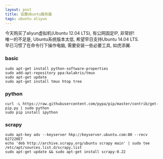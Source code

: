 ```yaml
---
layout: post
title: 设置Ubuntu服务器
tags: ubuntu aliyun
---
```


今天购买了aliyun虚拟机(Ubuntu 12.04 LTS), 有公网固定IP, 非常好!  
唯一的不足是, Ubuntu系统版本太低, 希望早日支持Ubuntu 14.04 LTS.  
早已习惯了在命令行下操作电脑, 需要安装一些必要工具, 如虎添翼.  

### basic

    sudo apt-get install python-software-properties
    sudo add-apt-repository ppa:kalakris/tmux
    sudo apt-get update
    sudo apt-get install tmux htop tree

### python

    curl -L https://raw.githubusercontent.com/pypa/pip/master/contrib/get-pip.py | sudo python
    sudo pip install ipython

### scrapy

    sudo apt-key adv --keyserver hkp://keyserver.ubuntu.com:80 --recv 627220E7
    echo 'deb http://archive.scrapy.org/ubuntu scrapy main' | sudo tee /etc/apt/sources.list.d/scrapy.list
    sudo apt-get update && sudo apt-get install scrapy-0.22

